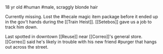 18 yr old #human #male, scraggly blonde hair

Currently missing. Lost the #hecale magic item package before it ended up in the gov't hands during the [[Train Heist]]. [[Setebos]] gave us a job to track him down.

Last spotted in downtown [[Reuse]] near [[Correo]]'s general store. [[Correo]] said he's likely in trouble with his new friend #purger that hangs out across the street.
